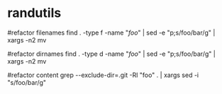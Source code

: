 # randutils
#refactor filenames
find . -type f -name "*foo*" | sed -e "p;s/foo/bar/g" | xargs -n2 mv

#refactor dirnames
find . -type d -name "*foo*" | sed -e "p;s/foo/bar/g" | xargs -n2 mv

#refactor content
grep  --exclude-dir=.git -Rl "foo" . | xargs sed -i "s/foo/bar/g"

